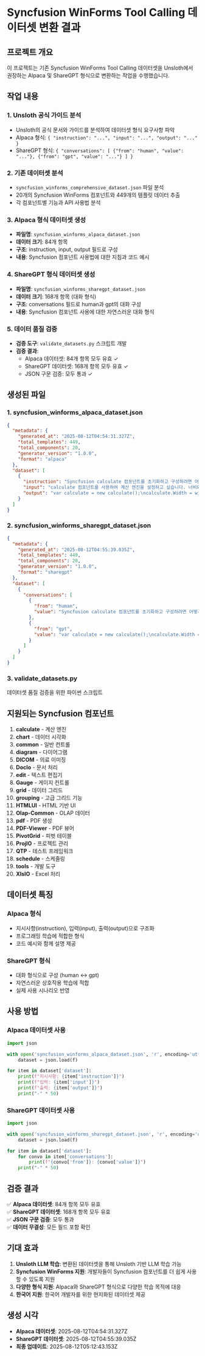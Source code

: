 # Syncfusion WinForms Tool Calling 데이터셋 변환 결과

## 프로젝트 개요
이 프로젝트는 기존 Syncfusion WinForms Tool Calling 데이터셋을 Unsloth에서 권장하는 Alpaca 및 ShareGPT 형식으로 변환하는 작업을 수행했습니다.

## 작업 내용

### 1. Unsloth 공식 가이드 분석
- Unsloth의 공식 문서와 가이드를 분석하여 데이터셋 형식 요구사항 파악
- Alpaca 형식: `{ "instruction": "...", "input": "...", "output": "..." }`
- ShareGPT 형식: `{ "conversations": [ {"from": "human", "value": "..."}, {"from": "gpt", "value": "..."} ] }`

### 2. 기존 데이터셋 분석
- `syncfusion_winforms_comprehensive_dataset.json` 파일 분석
- 20개의 Syncfusion WinForms 컴포넌트와 449개의 템플릿 데이터 추출
- 각 컴포넌트별 기능과 API 사용법 분석

### 3. Alpaca 형식 데이터셋 생성
- **파일명**: `syncfusion_winforms_alpaca_dataset.json`
- **데이터 크기**: 84개 항목
- **구조**: instruction, input, output 필드로 구성
- **내용**: Syncfusion 컴포넌트 사용법에 대한 지침과 코드 예시

### 4. ShareGPT 형식 데이터셋 생성
- **파일명**: `syncfusion_winforms_sharegpt_dataset.json`
- **데이터 크기**: 168개 항목 (대화 형식)
- **구조**: conversations 필드로 human과 gpt의 대화 구성
- **내용**: Syncfusion 컴포넌트 사용에 대한 자연스러운 대화 형식

### 5. 데이터 품질 검증
- **검증 도구**: `validate_datasets.py` 스크립트 개발
- **검증 결과**: 
  - Alpaca 데이터셋: 84개 항목 모두 유효 ✓
  - ShareGPT 데이터셋: 168개 항목 모두 유효 ✓
  - JSON 구문 검증: 모두 통과 ✓

## 생성된 파일

### 1. syncfusion_winforms_alpaca_dataset.json
```json
{
  "metadata": {
    "generated_at": "2025-08-12T04:54:31.327Z",
    "total_templates": 449,
    "total_components": 20,
    "generator_version": "1.0.0",
    "format": "alpaca"
  },
  "dataset": [
    {
      "instruction": "Syncfusion calculate 컴포넌트를 초기화하고 구성하려면 어떻게 해야 하나요?",
      "input": "calculate 컴포넌트를 사용하여 계산 엔진을 설정하고 싶습니다. 너비와 높이를 지정하고 추가 속성을 설정해야 합니다.",
      "output": "var calculate = new calculate();\ncalculate.Width = width;\ncalculate.Height = height;"
    }
  ]
}
```

### 2. syncfusion_winforms_sharegpt_dataset.json
```json
{
  "metadata": {
    "generated_at": "2025-08-12T04:55:39.035Z",
    "total_templates": 449,
    "total_components": 20,
    "generator_version": "1.0.0",
    "format": "sharegpt"
  },
  "dataset": [
    {
      "conversations": [
        {
          "from": "human",
          "value": "Syncfusion calculate 컴포넌트를 초기화하고 구성하려면 어떻게 해야 하나요?"
        },
        {
          "from": "gpt",
          "value": "var calculate = new calculate();\ncalculate.Width = width;\ncalculate.Height = height;"
        }
      ]
    }
  ]
}
```

### 3. validate_datasets.py
데이터셋 품질 검증을 위한 파이썬 스크립트

## 지원되는 Syncfusion 컴포넌트

1. **calculate** - 계산 엔진
2. **chart** - 데이터 시각화
3. **common** - 일반 컨트롤
4. **diagram** - 다이어그램
5. **DICOM** - 의료 이미징
6. **DocIo** - 문서 처리
7. **edit** - 텍스트 편집기
8. **Gauge** - 게이지 컨트롤
9. **grid** - 데이터 그리드
10. **grouping** - 고급 그리드 기능
11. **HTMLUI** - HTML 기반 UI
12. **Olap-Common** - OLAP 데이터
13. **pdf** - PDF 생성
14. **PDF-Viewer** - PDF 뷰어
15. **PivotGrid** - 피벗 테이블
16. **ProjIO** - 프로젝트 관리
17. **QTP** - 테스트 프레임워크
18. **schedule** - 스케줄링
19. **tools** - 개발 도구
20. **XlsIO** - Excel 처리

## 데이터셋 특징

### Alpaca 형식
- 지시사항(instruction), 입력(input), 출력(output)으로 구조화
- 프로그래밍 학습에 적합한 형식
- 코드 예시와 함께 설명 제공

### ShareGPT 형식
- 대화 형식으로 구성 (human ↔ gpt)
- 자연스러운 상호작용 학습에 적합
- 실제 사용 시나리오 반영

## 사용 방법

### Alpaca 데이터셋 사용
```python
import json

with open('syncfusion_winforms_alpaca_dataset.json', 'r', encoding='utf-8') as f:
    dataset = json.load(f)

for item in dataset['dataset']:
    print(f"지시사항: {item['instruction']}")
    print(f"입력: {item['input']}")
    print(f"출력: {item['output']}")
    print("-" * 50)
```

### ShareGPT 데이터셋 사용
```python
import json

with open('syncfusion_winforms_sharegpt_dataset.json', 'r', encoding='utf-8') as f:
    dataset = json.load(f)

for item in dataset['dataset']:
    for convo in item['conversations']:
        print(f"{convo['from']}: {convo['value']}")
    print("-" * 50)
```

## 검증 결과

✅ **Alpaca 데이터셋**: 84개 항목 모두 유효  
✅ **ShareGPT 데이터셋**: 168개 항목 모두 유효  
✅ **JSON 구문 검증**: 모두 통과  
✅ **데이터 무결성**: 모든 필드 포함 확인  

## 기대 효과

1. **Unsloth LLM 학습**: 변환된 데이터셋을 통해 Unsloth 기반 LLM 학습 가능
2. **Syncfusion WinForms 지원**: 개발자들이 Syncfusion 컴포넌트를 더 쉽게 사용할 수 있도록 지원
3. **다양한 형식 지원**: Alpaca와 ShareGPT 형식으로 다양한 학습 목적에 대응
4. **한국어 지원**: 한국어 개발자를 위한 현지화된 데이터셋 제공

## 생성 시각
- **Alpaca 데이터셋**: 2025-08-12T04:54:31.327Z
- **ShareGPT 데이터셋**: 2025-08-12T04:55:39.035Z
- **최종 업데이트**: 2025-08-12T05:12:43.153Z